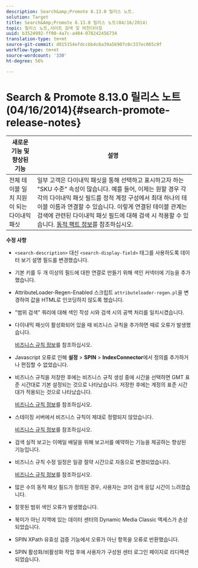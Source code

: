 ```yaml
---
description: Search&amp;Promote 8.13.0 릴리스 노트.
solution: Target
title: Search&Amp;Promote 8.13.0 릴리스 노트(04/16/2014)
topic: 릴리스 노트,사이트 검색 및 머천다이징
uuid: b3524992-ff00-4a7c-a404-078242456734
translation-type: tm+mt
source-git-commit: d015154efdccbb4c6a39a56907c0c337ec065c9f
workflow-type: tm+mt
source-wordcount: '330'
ht-degree: 56%

---
```



# Search &amp; Promote 8.13.0 릴리스 노트(04/16/2014){#search-promote-release-notes}

| 새로운 기능 및 향상된 기능 | 설명 |
|----------------------------------------------|---------------------------------------------------------------------------------------------------------------------------------------------------------------------------------------------------------------------------------------------------------------------------------------------------------------------------------------------------------------------------------------------|
| 전체 테이블 일치 지원이 되는 다이내믹 패싯 | 일부 고객은 다이내믹 패싯을 통해 선택하고 표시하고자 하는 &quot;SKU 수준&quot; 속성이 많습니다. 예를 들어, 이제는 원할 경우 각각의 다이내믹 패싯 필드를 정적 계정 구성에서 최대 하나의 테이블 이름과 연결할 수 있습니다. 이렇게 연결된 테이블 관계는 검색에 관련된 다이내믹 패싯 필드에 대해 검색 시 적용할 수 있습니다. [동적 팩트 정보](../c-about-design-menu/c-about-dynamic-facets.md#concept_E65A70C9C2E04804BF24FBE1B3CAD899)를 참조하십시오. |

**수정 사항**

* `<search-description>` 대신 `<search-display-field>` 태그를 사용하도록 데이터 보기 설명 필드를 변경했습니다.
* 기본 키를 두 개 이상의 필드에 대한 연결로 만들기 위해 색인 커넥터에 기능을 추가했습니다.
* AttributeLoader-Regen-Enabled 스크립트 `attributeloader-regen.pl`을 변경하여 값을 HTML로 인코딩하지 않도록 했습니다.
* &quot;범위 검색&quot; 쿼리에 대해 색인 작성 시와 검색 시의 공백 처리를 일치시켰습니다.
* 다이내믹 패싯이 활성화되어 있을 때 비즈니스 규칙을 추가하면 때로 오류가 발생했습니다.

   [비즈니스 규칙 정보](../c-about-rules-menu/c-about-business-rules.md#concept_2A93D76216754D3D8412CDEA00BD26BD)를 참조하십시오.

* Javascript 오류로 인해 **설정** > **SPIN** > **IndexConnector**&#x200B;에서 정의를 추가하거나 편집할 수 없었습니다.
* 비즈니스 규칙을 저장한 후에는 비즈니스 규칙 생성 중에 시간을 선택하면 GMT 표준 시간대로 기본 설정되는 것으로 나타났습니다. 저장한 후에는 계정의 표준 시간대가 적용되는 것으로 나타났습니다.

   [비즈니스 규칙 정보](../c-about-rules-menu/c-about-business-rules.md#concept_2A93D76216754D3D8412CDEA00BD26BD)를 참조하십시오.

* 스테이징 서버에서 비즈니스 규칙이 제대로 정렬되지 않았습니다.

   [비즈니스 규칙 정보](../c-about-rules-menu/c-about-business-rules.md#concept_2A93D76216754D3D8412CDEA00BD26BD)를 참조하십시오.

* 검색 실적 보고는 이메일 배달을 위해 보고서를 예약하는 기능을 제공하는 향상된 기능입니다.
* 비즈니스 규칙 수정 일정은 일광 절약 시간으로 자동으로 변경되었습니다.

   [비즈니스 규칙 정보](../c-about-rules-menu/c-about-business-rules.md#concept_2A93D76216754D3D8412CDEA00BD26BD)를 참조하십시오.

* 많은 수의 동적 패싯 필드가 정의된 경우, 사용자는 코어 검색 응답 시간이 느려졌습니다.
* 잘못된 범위 색인 오류가 발생했습니다.
* 북미가 아닌 지역에 있는 데이터 센터의 Dynamic Media Classic 액세스가 손상되었습니다.
* SPIN XPath 유효성 검증 기능에서 오류가 아닌 항목을 오류로 반환했습니다.

* SPIN 활성화/비활성화 작업 후에 사용자가 구성원 센터 로그인 페이지로 리디렉션되었습니다.


